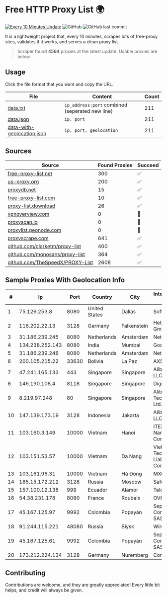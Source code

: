 
# Free HTTP Proxy List 🌍

[![Every 10 Minutes Update](https://github.com/mertguvencli/http-proxy-list/actions/workflows/main.yml/badge.svg?branch=main)](https://github.com/mertguvencli/http-proxy-list/actions/workflows/main.yml)
![GitHub](https://img.shields.io/github/license/mertguvencli/http-proxy-list)
![GitHub last commit](https://img.shields.io/github/last-commit/mertguvencli/http-proxy-list)

It is a lightweight project that, every 10 minutes, scrapes lots of free-proxy sites, validates if it works, and serves a clean proxy list.


> Scraper found **4564** proxies at the latest update. Usable proxies are below.

## Usage

Click the file format that you want and copy the URL.


|File|Content|Count|
|----|-------|-----|
|[data.txt](https://raw.githubusercontent.com/mertguvencli/http-proxy-list/main/proxy-list/data.txt)|`ip_address:port` combined (seperated new line)|211|
|[data.json](https://raw.githubusercontent.com/mertguvencli/http-proxy-list/main/proxy-list/data.json)|`ip, port`|211|
|[data-with-geolocation.json](https://raw.githubusercontent.com/mertguvencli/http-proxy-list/main/proxy-list/data-with-geolocation.json)|`ip, port, geolocation`|211|

## Sources

|Source|Found Proxies|Succeed|
|------|-------------|-------|
|[free-proxy-list.net](https://free-proxy-list.net)|300|✅|
|[us-proxy.org](https://www.us-proxy.org)|200|✅|
|[proxydb.net](http://proxydb.net)|15|✅|
|[free-proxy-list.com](https://free-proxy-list.com/?page=&port=&type%5B%5D=http&type%5B%5D=https&up_time=0&search=Search)|10|✅|
|[proxy-list.download](https://www.proxy-list.download/HTTP)|26|✅|
|[vpnoverview.com](https://vpnoverview.com/privacy/anonymous-browsing/free-proxy-servers)|0|🚫|
|[proxyscan.io](https://www.proxyscan.io)|0|🚫|
|[proxylist.geonode.com](https://proxylist.geonode.com/api/proxy-list?limit=300&page=1&sort_by=lastChecked&sort_type=desc&protocols=http,https)|0|🚫|
|[proxyscrape.com](https://api.proxyscrape.com/v2/?request=displayproxies&protocol=http&timeout=10000&country=all&ssl=all&anonymity=all)|641|✅|
|[github.com/clarketm/proxy-list](https://raw.githubusercontent.com/clarketm/proxy-list/master/proxy-list-raw.txt)|400|✅|
|[github.com/monosans/proxy-list](https://raw.githubusercontent.com/monosans/proxy-list/main/proxies/http.txt)|364|✅|
|[github.com/TheSpeedX/PROXY-List](https://raw.githubusercontent.com/TheSpeedX/PROXY-List/master/http.txt)|2608|✅|


## Sample Proxies With Geolocation Info

|#|Ip|Port|Country|City|Internet Service Provider|
|-|--|----|-------|----|-------------------------|
|1|75.126.253.8|8080|United States|Dallas|SoftLayer|
|2|116.202.22.13|3128|Germany|Falkenstein|Hetzner Online GmbH|
|3|31.186.239.245|8080|Netherlands|Amsterdam|NetSkope Inc|
|4|134.238.252.143|8080|India|Mumbai|Google LLC|
|5|31.186.239.246|8080|Netherlands|Amsterdam|NetSkope Inc|
|6|200.105.215.22|33630|Bolivia|La Paz|AXS Bolivia S. A.|
|7|47.241.165.133|443|Singapore|Singapore|Alibaba.com LLC|
|8|146.190.108.4|8118|Singapore|Singapore|DigitalOcean|
|9|8.219.97.248|80|Singapore|Singapore|Alibaba (US) Technology Co., Ltd.|
|10|147.139.173.19|3128|Indonesia|Jakarta|Alibaba.com LLC|
|11|103.160.3.149|10000|Vietnam|Hanoi|ITEXPERT Viet Nam Joint Stock Company|
|12|103.151.53.57|10000|Vietnam|Da Nang|Viet Digital Technology Liability Company|
|13|103.161.96.31|10000|Vietnam|Hà Đông|MXGROUP|
|14|185.15.172.212|3128|Russia|Moscow|SafeData LLC|
|15|157.100.12.138|999|Ecuador|Alamor|Telconet S.A|
|16|54.38.231.178|8080|France|Roubaix|OVH SAS|
|17|45.167.125.97|9992|Colombia|Popayán|Sepcom Comunicaciones SAS|
|18|91.244.115.221|48080|Russia|Biysk|Wirenet LLC|
|19|45.167.125.61|9992|Colombia|Popayán|Sepcom Comunicaciones SAS|
|20|173.212.224.134|3128|Germany|Nuremberg|Contabo GmbH|



## Contributing

Contributions are welcome, and they are greatly appreciated! Every
little bit helps, and credit will always be given.

